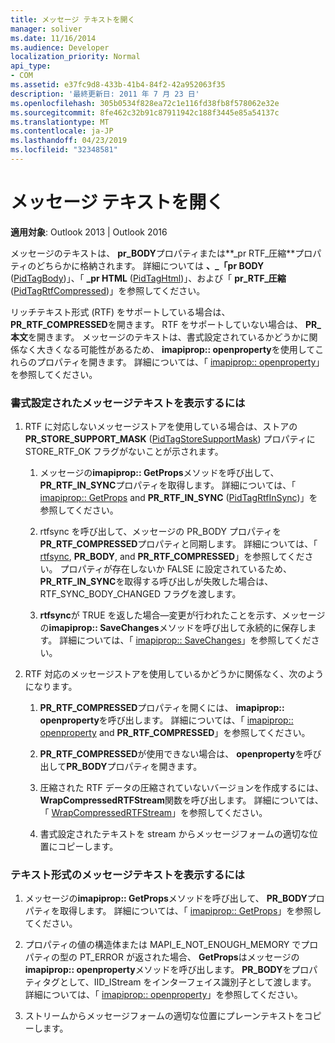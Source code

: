 ```yaml
---
title: メッセージ テキストを開く
manager: soliver
ms.date: 11/16/2014
ms.audience: Developer
localization_priority: Normal
api_type:
- COM
ms.assetid: e37fc9d8-433b-41b4-84f2-42a952063f35
description: '最終更新日: 2011 年 7 月 23 日'
ms.openlocfilehash: 305b0534f828ea72c1e116fd38fb8f578062e32e
ms.sourcegitcommit: 8fe462c32b91c87911942c188f3445e85a54137c
ms.translationtype: MT
ms.contentlocale: ja-JP
ms.lasthandoff: 04/23/2019
ms.locfileid: "32348581"
---
```

# <a name="opening-message-text"></a>メッセージ テキストを開く

**適用対象**: Outlook 2013 | Outlook 2016 
  
メッセージのテキストは、 **pr\_BODY**プロパティまたは**\_pr RTF\_圧縮**プロパティのどちらかに格納されます。 詳細については **、\_「pr BODY** ([PidTagBody](pidtagbody-canonical-property.md))」、「 **\_pr HTML** ([PidTagHtml](pidtaghtml-canonical-property.md))」、および「 **pr\_RTF\_圧縮**([PidTagRtfCompressed](pidtagrtfcompressed-canonical-property.md))」を参照してください。 

リッチテキスト形式 (RTF) をサポートしている場合は、 **PR\_RTF_COMPRESSED**を開きます。 RTF をサポートしていない場合は、 **PR\_本文**を開きます。 メッセージのテキストは、書式設定されているかどうかに関係なく大きくなる可能性があるため、 **imapiprop:: openproperty**を使用してこれらのプロパティを開きます。 詳細については、「 [imapiprop:: openproperty](imapiprop-openproperty.md)」を参照してください。
  
### <a name="to-display-formatted-message-text"></a>書式設定されたメッセージテキストを表示するには
  
1. RTF に対応しないメッセージストアを使用している場合は、ストアの**PR_STORE_SUPPORT_MASK** ([PidTagStoreSupportMask](pidtagstoresupportmask-canonical-property.md)) プロパティに STORE_RTF_OK フラグがないことが示されます。
    
    1. メッセージの**imapiprop:: GetProps**メソッドを呼び出して、 **PR_RTF_IN_SYNC**プロパティを取得します。 詳細については、「 [imapiprop:: GetProps](imapiprop-getprops.md) and **PR_RTF_IN_SYNC** ([PidTagRtfInSync](pidtagrtfinsync-canonical-property.md))」を参照してください。
        
    2. rtfsync を呼び出して、メッセージの PR_BODY プロパティを**PR_RTF_COMPRESSED**プロパティと同期します。 詳細については、「 [rtfsync](rtfsync.md), **PR_BODY**, and **PR_RTF_COMPRESSED**」を参照してください。 プロパティが存在しないか FALSE に設定されているため、 **PR_RTF_IN_SYNC**を取得する呼び出しが失敗した場合は、RTF_SYNC_BODY_CHANGED フラグを渡します。 
        
    3. **rtfsync**が TRUE を返した場合—変更が行われたことを示す、メッセージの**imapiprop:: SaveChanges**メソッドを呼び出して永続的に保存します。 詳細については、「 [imapiprop:: SaveChanges](imapiprop-savechanges.md)」を参照してください。
    
2. RTF 対応のメッセージストアを使用しているかどうかに関係なく、次のようになります。
    
    1. **PR_RTF_COMPRESSED**プロパティを開くには、 **imapiprop:: openproperty**を呼び出します。 詳細については、「 [imapiprop:: openproperty](imapiprop-openproperty.md) and **PR_RTF_COMPRESSED**」を参照してください。
        
    2. **PR_RTF_COMPRESSED**が使用できない場合は、 **openproperty**を呼び出して**PR_BODY**プロパティを開きます。 
        
    3. 圧縮された RTF データの圧縮されていないバージョンを作成するには、 **WrapCompressedRTFStream**関数を呼び出します。 詳細については、「 [WrapCompressedRTFStream](wrapcompressedrtfstream.md)」を参照してください。
        
    4. 書式設定されたテキストを stream からメッセージフォームの適切な位置にコピーします。 
    
### <a name="to-display-plain-message-text"></a>テキスト形式のメッセージテキストを表示するには
  
1. メッセージの**imapiprop:: GetProps**メソッドを呼び出して、 **PR_BODY**プロパティを取得します。 詳細については、「 [imapiprop:: GetProps](imapiprop-getprops.md)」を参照してください。
    
2. プロパティの値の構造体または MAPI_E_NOT_ENOUGH_MEMORY でプロパティの型の PT_ERROR が返された場合、 **GetProps**はメッセージの**imapiprop:: openproperty**メソッドを呼び出します。 **PR_BODY**をプロパティタグとして、IID_IStream をインターフェイス識別子として渡します。 詳細については、「 [imapiprop:: openproperty](imapiprop-openproperty.md)」を参照してください。
    
3. ストリームからメッセージフォームの適切な位置にプレーンテキストをコピーします。 
    

